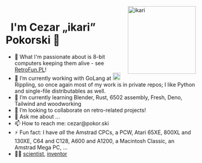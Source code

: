 <img align="right" src="https://user-images.githubusercontent.com/811702/198874826-3ea811a2-e920-4fa0-b8f5-132789ff92f3.gif" alt="ikari" width="180px" />

# &nbsp; I'm Cezar „ikari” Pokorski 👋 

- 👾 What I'm passionate about is 8-bit computers keeping them alive - see [RetroFun.PL](https://retrofun.pl/)!
- 🔭 I’m currently working with GoLang  at <img height="20" align="baseline" alt="Rippling logo" src="https://user-images.githubusercontent.com/811702/198876139-fd86569b-4c40-42d8-aeee-a4eaae8a2cbc.png" /> Rippling, so once again most of my work is in private repos; I like Python and single-file distributables as well.
- 🌱 I’m currently learning Blender, Rust, 6502 assembly, Fresh, Deno, Tailwind and woodworking
- 👯 I’m looking to collaborate on retro-related projects!
- 💬 Ask me about ...
- 📫 How to reach me: cezar&#x40;pokor.ski
- ⚡ Fun fact: I have *all* the Amstrad CPCs, a PCW, Atari 65XE, 800XL and 130XE, C64 and C128, A600 and A1200, a Macintosh Classic, an Amstrad Mega PC, ...
- 👨‍🔬 [scientist](https://link.springer.com/chapter/10.1007/978-3-030-19069-9_4), [inventor](https://patentimages.storage.googleapis.com/07/68/86/701cc6055cae82/US20180246619A1.pdf)
